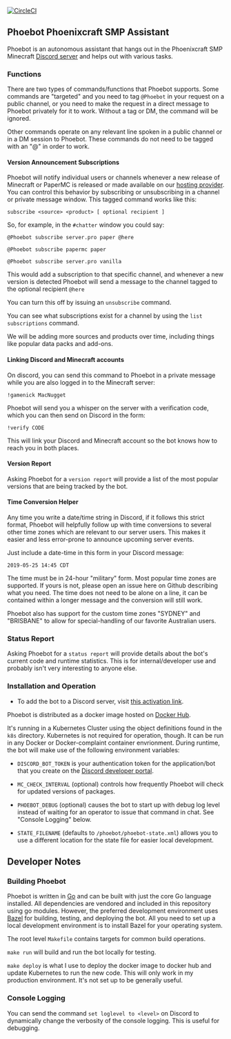[![CircleCI](https://circleci.com/gh/nugget/phoebot.svg?style=svg)](https://circleci.com/gh/nugget/phoebot)

## Phoebot Phoenixcraft SMP Assistant

Phoebot is an autonomous assistant that hangs out in the Phoenixcraft SMP
Minecraft [Discord server] and helps out with various tasks.  

### Functions

There are two types of commands/functions that Phoebot supports.  Some commands
are "targeted" and you need to tag `@Phoebot` in your request on a public
channel, or you need to make the request in a direct message to Phoebot
privately for it to work.  Without a tag or DM, the command will be ignored.

Other commands operate on any relevant line spoken in a public channel or in
a DM session to Phoebot.  These commands do not need to be tagged with an "@"
in order to work.

#### Version Announcement Subscriptions

Phoebot will notify individual users or channels whenever a new release of
Minecraft or PaperMC is released or made available on our [hosting provider].
You can control this behavior by subscribing or unsubscribing in a channel or
private message window.  This tagged command works like this:

```
subscribe <source> <product> [ optional recipient ]
```

So, for example, in the `#chatter` window you could say:

```
@Phoebot subscribe server.pro paper @here

@Phoebot subscribe papermc paper

@Phoebot subscribe server.pro vanilla
```

This would add a subscription to that specific channel, and whenever a new
version is detected Phoebot will send a message to the channel tagged to the
optional recipient `@here`

You can turn this off by issuing an `unsubscribe` command.

You can see what subscriptions exist for a channel by using the `list
subscriptions` command.

We will be adding more sources and products over time, including things like
popular data packs and add-ons.

#### Linking Discord and Minecraft accounts

On discord, you can send this command to Phoebot in a private message while you
are also logged in to the Minecraft server:
```
!gamenick MacNugget
```

Phoebot will send you a whisper on the server with a verification code, which
you can then send on Discord in the form:

```
!verify CODE
```

This will link your Discord and Minecraft account so the bot knows how to reach
you in both places.


#### Version Report

Asking Phoebot for a `version report` will provide a list of the most popular
versions that are being tracked by the bot.

#### Time Conversion Helper

Any time you write a date/time string in Discord, if it follows this strict
format, Phoebot will helpfully follow up with time conversions to several other
time zones which are relevant to our server users.  This makes it easier and
less error-prone to announce upcoming server events.

Just include a date-time in this form in your Discord message:

```
2019-05-25 14:45 CDT
```

The time must be in 24-hour "military" form.  Most popular time zones are
supported. If yours is not, please open an issue here on Github describing what
you need.  The time does not need to be alone on a line, it can be contained
within a longer message and the conversion will still work.

Phoebot also has support for the custom time zones "SYDNEY" and "BRISBANE" to
allow for special-handling of our favorite Australian users.

### Status Report

Asking Phoebot for a `status report` will provide details about the bot's
current code and runtime statistics.  This is for internal/developer use and
probably isn't very interesting to anyone else.

### Installation and Operation

* To add the bot to a Discord server, visit [this activation link].

Phoebot is distributed as a docker image hosted on [Docker Hub].

It's running in a Kubernetes Cluster using the object definitions found in the
`k8s` directory.  Kubernetes is not required for operation, though.  It can be
run in any Docker or Docker-complaint container envrionment.  During runtime,
the bot will make use of the following environment variables:

* `DISCORD_BOT_TOKEN` is your authentication token for the application/bot that
  you create on the [Discord developer portal].
 
* `MC_CHECK_INTERVAL` (optional) controls how frequently Phoebot will check for
  updated versions of packages.

* `PHOEBOT_DEBUG` (optional) causes the bot to start up with debug log level
  instead of waiting for an operator to issue that command in chat.  See
  "Console Logging" below.

* `STATE_FILENAME` (defaults to `/phoebot/phoebot-state.xml`) allows you to use
  a different location for the state file for easier local development.

## Developer Notes

### Building Phoebot

Phoebot is written in [Go](https://golang.org) and can be built with just the
core Go language installed.  All dependencies are vendored and included in this
repository using go modules.  However, the preferred development environment
uses [Bazel](https://www.bazel.build) for building, testing, and deploying the
bot. All you need to set up a local development environment is to install Bazel
for your operating system.

The root level `Makefile` contains targets for common build operations.

`make run` will build and run the bot locally for testing.

`make deploy` is what I use to deploy the docker image to docker hub and update
Kubernetes to run the new code.  This will only work in my production
environment.  It's not set up to be generally useful.

### Console Logging

You can send the command `set loglevel to <level>` on Discord to dynamically
change the verbosity of the console logging.  This is useful for debugging.

[this activation link]: https://discordapp.com/oauth2/authorize?client_id=581247665933779013&scope=bot&permissions=150528
[Docker Hub]: https://cloud.docker.com/u/nugget/repository/docker/nugget/phoebot
[Application Form]: https://docs.google.com/forms/d/e/1FAIpQLSdvj5J4vLsOIuvWof3B4jiZYXXpFKfsZMMSUtwKjTN5ThXDRw/viewform
[Discord server]: https://discord.gg/a6KnJcj
[hosting provider]: https://server.pro/
[Discord developer portal]: https://discordapp.com/developers/applications
